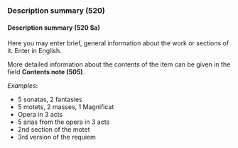 ### Description summary (520)

#### Description summary (520 $a)
Here you may enter brief, general information about the work or sections of it. Enter in English.

More detailed information about the contents of the item can be given in the field **Contents note (505)**.

_Examples_:

- 5 sonatas, 2 fantasies
- 5 motets, 2 masses, 1 Magnificat
- Opera in 3 acts
- 5 arias from the opera in 3 acts
- 2nd section of the motet
- 3rd version of the requiem
